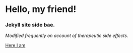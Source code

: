 # Hello, my friend!

### Jekyll site side bae.

_Modified frequently on account of therapeutic side effects._

[Here I am](http://twitter.com/ericajaclyn)

